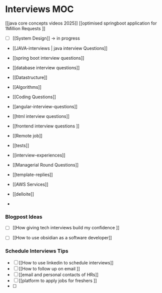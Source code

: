 # Interviews MOC

[[java core concepts videos 2025]]
[[optimised springboot application for 1Million Requests ]]



- [ ] [[System Design]]  -> in progress
- [[JAVA-interviews | java interview Questions]]
- [[spring boot interview questions]]
- [[database interview questions]]
- [[Datastructure]]
- [[Algorithms]]
- [[Coding Questions]]
- [[angular-interview-questions]]
- [[html interview questions]]
- [[frontend interview questions ]]

- [[Remote job]]
- [[tests]]
- [[interview-experiences]]
- [[Managerial Round Questions]]
- [[template-replies]]
- [[AWS Services]]
- [[delloite]]
- 

### Blogpost  Ideas
- [ ]  [[How giving tech interviews build my confidence ]]  
- [ ] [[How to use obsidian as a software developer]]


### Schedule Interviews Tips 
- [ ] [[How to use linkedin to schedule interviews]]
- [ ] [[How to follow up on email ]]
- [ ] [[email and personal contacts of HRs]]
- [ ] [[platform to apply jobs for freshers ]]
- [ ] 


